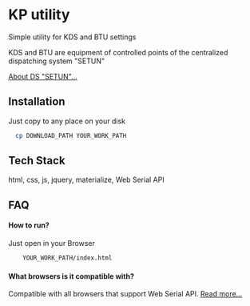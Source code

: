 
# KP utility

Simple utility for KDS and BTU settings

KDS and BTU are equipment of controlled points  of the centralized dispatching system "SETUN"

[About DS "SETUN"...](https://dcsetun.ru) 

## Installation

Just copy to any place on your disk

```bash
  cp DOWNLOAD_PATH YOUR_WORK_PATH
```
    
## Tech Stack

html, css, js, jquery, materialize, Web Serial API




## FAQ

#### How to run?

Just open in your Browser

```bash
    YOUR_WORK_PATH/index.html
```    

#### What browsers is it compatible with?

Compatible with all browsers that support Web Serial API.
[Read more...](https://developer.mozilla.org/en-US/docs/Web/API/Web_Serial_API) 



